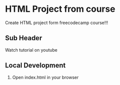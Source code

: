 # HTML Project from course

Create HTML project form freecodecamp course!!!

## Sub Header

Watch tutorial on youtube

## Local Development

1. Open index.html in your browser
